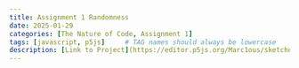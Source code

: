 ```yaml
---
title: Assignment 1 Randomness
date: 2025-01-29
categories: [The Nature of Code, Assignment 1]
tags: [javascript, p5js]     # TAG names should always be lowercase
description: [Link to Project](https://editor.p5js.org/Marc1ous/sketches/dyjvTtS7J)
---
```


